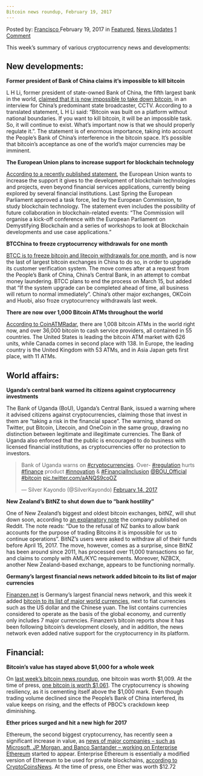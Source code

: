 ```yaml
---
Bitcoin news roundup, February 19, 2017
---
```

<article class="post-listing post-18291 post type-post status-publish format-standard has-post-thumbnail hentry  tag-3099 tag-3676 tag-bitcoin tag-february tag-news tag-roundup">
    <div class="post-inner">
        <span>Posted by: <a href="https://www.deepdotweb.com/author/francisco/" title="">Francisco </a></span>
    <span>February 19, 2017</span>
    <span>in <a href="https://www.deepdotweb.com/category/deepdot-news/" rel="category tag">Featured</a>, <a href="https://www.deepdotweb.com/category/news-updates/" rel="category tag">News Updates</a></span>
    <span><a href="https://www.deepdotweb.com/2017/02/19/bitcoin-news-roundup-february-19-2017/#comments">1 Comment</a></span>
    </p>
    <div class="clear"></div>
    <div class="entry">
    <p>This week’s summary of various cryptocurrency news and developments:</p>
    <h2>New developments:</h2>
    <p><strong>Former president of Bank of China claims it’s impossible to kill bitcoin</strong></p>
    <p>L H Li, former president of state-owned Bank of China, the fifth largest bank in the world, <a href="https://news.bitcoin.com/governor-bank-china-kill-bitcoin-impossible/">claimed that it is now impossible to take down bitcoin,</a> in an interview for China’s predominant state broadcaster, CCTV. According to a translated statement, L H Li said: “Bitcoin was built on a platform without national boundaries. If you want to kill bitcoin, it will be an impossible task. So, it will continue to exist. What’s important now is that we should properly regulate it.”. The statement is of enormous importance, taking into account the People’s Bank of China’s interference in the bitcoin space. It’s possible that bitcoin’s acceptance as one of the world’s major currencies may be imminent.</p>
    <p><strong>The European Union plans to increase support for blockchain technology</strong></p>
    <p><a href="http://www.europarl.europa.eu/sides/getAllAnswers.do?reference=E-2016-009012&amp;language=EN">According to a recently published statement</a>, the European Union wants to increase the support it gives to the development of blockchain technologies and projects, even beyond financial services applications, currently being explored by several financial institutions. Last Spring the European Parliament approved a task force, led by the European Commission, to study blockchain technology. The statement even includes the possibility of future collaboration in blockchain-related events: “The Commission will organise a kick-off conference with the European Parliament on Demystifying Blockchain and a series of workshops to look at Blockchain developments and use case applications.”</p>
    <p><strong>BTCChina to freeze cryptocurrency withdrawals for one month</strong></p>
    <p><a href="https://www.cryptocoinsnews.com/chinese-bitcoin-exchange-btcc-suspends-withdrawals-month/">BTCC is to freeze bitcoin and litecoin withdrawals for one month</a>, and is now the last of largest bitcoin exchanges in China to do so, in order to upgrade its customer verification system. The move comes after at a request from the People’s Bank of China, China’s Central Bank, in an attempt to combat money laundering. BTCC plans to end the process on March 15, but added that “If the system upgrade can be completed ahead of time, all business will return to normal immediately”. China’s other major exchanges, OKCoin and Huobi, also froze cryptocurrency withdrawals last week.</p>
    <p><strong>There are now over 1,000 Bitcoin ATMs throughout the world</strong></p>
    <p><a href="https://coinatmradar.com/">According to CoinATMRadar</a>, there are 1,008 bitcoin ATMs in the world right now, and over 36,000 bitcoin to cash service providers, all contained in 55 countries. The United States is leading the bitcoin ATM market with 626 units, while Canada comes in second place with 138. In Europe, the leading country is the United Kingdom with 53 ATMs, and in Asia Japan gets first place, with 11 ATMs.</p>
    <h2>World affairs:</h2>
    <p><strong>Uganda’s central bank warned its citizens against cryptocurrency investments</strong></p>
    <p>The Bank of Uganda (BoU), Uganda’s Central Bank, issued a warning where it advised citizens against cryptocurrencies, claiming those that invest in them are “taking a risk in the financial space”. The warning, shared on Twitter, put Bitcoin, Litecoin, and OneCoin in the same group, drawing no distinction between legitimate and illegitimate currencies. The Bank of Uganda also enforced that the public is encouraged to do business with licensed financial institutions, as cryptocurrencies offer no protection to investors.</p>
    <blockquote class="twitter-tweet" data-width="550">
    <p lang="en" dir="ltr">Bank of Uganda warns on <a href="https://twitter.com/hashtag/cryptocurrencies?src=hash">#cryptocurrencies</a>. Over- <a href="https://twitter.com/hashtag/regulation?src=hash">#regulation</a> hurts <a href="https://twitter.com/hashtag/finance?src=hash">#finance</a> product <a href="https://twitter.com/hashtag/innovation?src=hash">#innovation</a> &amp; <a href="https://twitter.com/hashtag/FinancialInclusion?src=hash">#FinancialInclusion</a> <a href="https://twitter.com/BOU_Official">@BOU_Official</a> <a href="https://twitter.com/hashtag/bitcoin?src=hash">#bitcoin</a> <a href="https://t.co/aANQS9coOZ">pic.twitter.com/aANQS9coOZ</a></p>
    <p>&mdash; Silver Kayondo (@SilverKayondo) <a href="https://twitter.com/SilverKayondo/status/831407890816720896">February 14, 2017</a></p></blockquote>
    <p><script async src="//platform.twitter.com/widgets.js" charset="utf-8"></script></p>
    <p><strong>New Zealand’s BitNZ to shut down due to “bank hostility”</strong></p>
    <p>One of New Zealand’s biggest and oldest bitcoin exchanges, bitNZ, will shut down soon, according to <a href="https://www.reddit.com/r/NZBitcoin/comments/5srnhv/bitnz_shutting_down_due_to_bank_hostility/?st=iz1obh1t&amp;sh=04bdef45">an explanatory note</a> the company published on Reddit. The note reads: “Due to the refusal of NZ banks to allow bank accounts for the purpose of trading Bitcoins it is impossible for us to continue operations”. BitNZ’s users were asked to withdraw all of their funds before April 15, 2017. The move, however, comes as a surprise, since BitNZ has been around since 2011, has processed over 11,000 transactions so far, and claims to comply with AML/KYC requirements. Moreover, NZBCX, another New Zealand-based exchange, appears to be functioning normally.</p>
    <p><strong>Germany’s largest financial news network added bitcoin to its list of major currencies</strong></p>
    <p><a href="http://www.finanzen.net/">Finanzen.net</a> is Germany’s largest financial news network, and this week it added <a href="https://www.cryptocoinsnews.com/germanys-largest-financial-news-platform-lists-bitcoin-major-currency/">bitcoin to its list of major world currencies</a>, next to fiat currencies such as the US dollar and the Chinese yuan. The list contains currencies considered to operate as the basis of the global economy, and currently only includes 7 major currencies. Finanzen’s bitcoin reports show it has been following bitcoin’s development closely, and in addition, the news network even added native support for the cryptocurrency in its platform.</p>
    <h2>Financial:</h2>
    <p><strong>Bitcoin’s value has stayed above $1,000 for a whole week </strong></p>
    <p>On <a href="https://www.deepdotweb.com/2017/02/12/bitcoin-news-roundup-february-12-2017/">last week’s bitcoin news roundup</a>, one bitcoin was worth $1,009. At the time of press, <a href="https://www.bitstamp.net/">one bitcoin is worth $1,061</a>. The cryptocurrency is showing resiliency, as it is cementing itself above the $1,000 mark. Even though trading volume declined since the People’s Bank of China interfered, its value keeps on rising, and the effects of PBOC’s crackdown keep diminishing.</p>
    <p><strong>Ether prices surged and hit a new high for 2017</strong></p>
    <p>Ethereum, the second biggest cryptocurrency, has recently seen a significant increase in value, as <a href="http://www.coindesk.com/jp-morgan-santander-said-join-enterprise-ethereum-blockchain-group/">news of major companies &#8211; such as Microsoft, JP Morgan, and Banco Santander &#8211; working on Enterprise Ethereum</a> started to appear. Enterprise Ethereum is essentially a modified version of Ethereum to be used for private blockchains, <a href="https://www.cryptocoinsnews.com/ethereums-price-rises-almost-25/">according to CryptoCoinsNews</a>. At the time of press, one Ether was worth $12.72</p>
    </div>
    <span style="display:none"><a href="https://www.deepdotweb.com/tag/19/" rel="tag">19</a> <a href="https://www.deepdotweb.com/tag/2017/" rel="tag">2017</a> <a href="https://www.deepdotweb.com/tag/bitcoin/" rel="tag">bitcoin</a> <a href="https://www.deepdotweb.com/tag/february/" rel="tag">february</a> <a href="https://www.deepdotweb.com/tag/news/" rel="tag">news</a> <a href="https://www.deepdotweb.com/tag/roundup/" rel="tag">roundup</a></span> <span style="display:none" class="updated">2017-02-19</span>
    <div style="display:none" class="vcard author" itemprop="author" itemscope itemtype="http://schema.org/Person"><strong class="fn" itemprop="name"><a href="https://www.deepdotweb.com/author/francisco/" title="Posts by Francisco" rel="author">Francisco</a></strong></div>
    </div>
</article>

